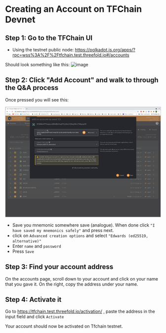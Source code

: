 # Creating an Account on TFChain Devnet

## Step 1: Go to the TFChain UI

- Using the testnet public node: <https://polkadot.js.org/apps/?rpc=wss%3A%2F%2Ftfchain.test.threefold.io#/accounts>

Should look something like this:
![image](https://user-images.githubusercontent.com/13766992/130954090-c34193eb-0864-4f6a-aa49-7ce66b6d72fb.png)

## Step 2: Click "Add Account" and walk to through the Q&A process

Once pressed you will see this:

![image](account_create_1.png)

- Save you mnemonic somewhere save (analogue).  When done click ```"I have saved my mnemonics safely"``` and press next.
- click on ```Advanced creation options``` and select ```"Edwards (ed25519, alternative)"```
- Enter ```name``` and ```password```
- Press ```Save```

## Step 3: Find your account address

On the accounts page, scroll down to your account and click on your name that you gave it. On the right, copy the address under your name.

## Step 4: Activate it

Go to <https://tfchain.test.threefold.io/activation/> , paste the address in the input field and click `Activate`

Your account should now be activated on Tfchain testnet.
